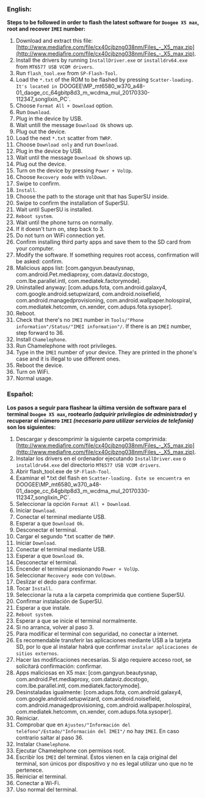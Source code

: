 ### English:
**Steps to be followed in order to flash the latest software for `Doogee X5 max`, root and recover `IMEI` number:**

1. Download and extract this file: [http://www.mediafire.com/file/cx40cjbzng038nm/Files_-_X5_max.zip](http://www.mediafire.com/file/cx40cjbzng038nm/Files_-_X5_max.zip).
2. Install the drivers by running `InstallDriver.exe` or `installdrv64.exe` from `MT6577 USB VCOM drivers`.
3. Run `flash_tool.exe` from `SP-Flash-Tool`.
4. Load the `*.txt` of the ROM to be flashed by pressing `Scatter-loading. It's located in `DOOGEE\MP_mt6580_w370_a48-01_daoge_cc_64gbitp8d3_m_wcdma_mul_20170330-112347_songlixin_PC`.
5. Choose `Format All + Download` option.
6. Run `Download`.
7. Plug in the device by USB.
8. Wait untill the message `Download Ok` shows up.
9. Plug out the device.
10. Load the next `*.txt` scatter from `TWRP`. 
11. Choose `Download only` and run `Download`.
12. Plug in the device by USB.
13. Wait until the message `Download Ok` shows up.
14. Plug out the device.
15. Turn on the device by pressing `Power + VolUp`.
16. Choose `Recovery mode` with `VolDown`.
17. Swipe to confirm.
18. `Install`.
19. Choose the path to the storage unit that has SuperSU inside.
20. Swipe to confirm the installation of SuperSU.
21. Wait until SuperSU is installed.
22. `Reboot system`.
23. Wait until the phone turns on normally.
24. If it doesn't turn on, step back to 3.
25. Do not turn on WiFi connection yet.
26. Confirm installing third party apps and save them to the SD card from your computer.
27. Modify the software. If something requires root access, confirmation will be asked: confirm.
28. Malicious apps list: [com.gangyun.beautysnap, com.android.Pet.mediaproxy, com.dataviz.docstogo, com.lbe.parallel.intl, com.mediatek.factorymode].
29. Uninstalled anyway: [com.adups.fota, com.android.galaxy4, com.google.android.setupwizard, com.android.noisefield, com.android.managedprovisioning, com.android.wallpaper.holospiral, com.mediatek.hetcomm, cn.xender, com.adups.fota.sysoper].
30. Reboot.
31. Check that there's no `IMEI` number in `Tools/"Phone information"/Status/"IMEI information"/`. If there is an `IMEI` number, step forward to 36.
32. Install `Chamelephone`.
33. Run Chamelephone with root privileges.
34. Type in the `IMEI` number of your device. They are printed in the phone's case and it is illegal to use different ones.
35. Reboot the device.
36. Turn on WiFi.
37. Normal usage.

### Español:
**Los pasos a seguir para flashear la última versión de software para el terminal `Doogee X5 max`, rootearlo *(adquirir privilegios de administrador)* y recuperar el número `IMEI` *(necesario para utilizar servicios de telefonía)* son los siguientes:**  

1. Descargar y descomprimir la siguiente carpeta comprimida: [http://www.mediafire.com/file/cx40cjbzng038nm/Files_-_X5_max.zip](http://www.mediafire.com/file/cx40cjbzng038nm/Files_-_X5_max.zip).
2. Instalar los drivers en el ordenador ejecutando `InstallDriver.exe` o `installdrv64.exe` del directorio `MT6577 USB VCOM drivers`.
3. Abrir flash_tool.exe de `SP-Flash-Tool`.
4. Examinar el *.txt del flash en `Scatter-loading. Éste se encuentra en `DOOGEE\MP_mt6580_w370_a48-01_daoge_cc_64gbitp8d3_m_wcdma_mul_20170330-112347_songlixin_PC`.
5. Seleccionar la opción `Format All + Download`.
6. Iniciar `Download`.
7. Conectar el terminal mediante USB.
8. Esperar a que `Download Ok`.
9. Desconectar el terminal.
10. Cargar el segundo *.txt scatter de `TWRP`.
11. Iniciar `Download`.
12. Conectar el terminal mediante USB.
13. Esperar a que `Download Ok`.
14. Desconectar el terminal.
15. Encender el terminal presionando `Power + VolUp`.
16. Seleccionar `Recovery mode` con `VolDown`.
17. Deslizar el dedo para confirmar.
18. Tocar `Install`.
19. Seleccionar la ruta a la carpeta comprimida que contiene SuperSU.
20. Confirmar instalación de SuperSU.
21. Esperar a que instale.
22. `Reboot system`.
23. Esperar a que se inicie el terminal normalmente.
24. Si no arranca, volver al paso 3.
25. Para modificar el terminal con seguridad, no conectar a internet.
26. Es recomendable transferir las aplicaciones mediante USB a la tarjeta SD, por lo que al instalar habrá que confirmar `instalar aplicaciones de sitios externos`.
27. Hacer las modificaciones necesarias. Si algo requiere acceso root, se solicitará confirmación: confirmar.
28. Apps maliciosas en X5 max: [com.gangyun.beautysnap, com.android.Pet.mediaproxy, com.dataviz.docstogo, com.lbe.parallel.intl, com.mediatek.factorymode].
29. Desinstaladas igualmente: [com.adups.fota, com.android.galaxy4, com.google.android.setupwizard, com.android.noisefield, com.android.managedprovisioning, com.android.wallpaper.holospiral, com.mediatek.hetcomm, cn.xender, com.adups.fota.sysoper].
30. Reiniciar.
31. Comprobar que en `Ajustes/"Información del teléfono"/Estado/"Información del IMEI"/` no hay `IMEI`. En caso contrario saltar al paso 36.
32. Instalar `Chamelephone`.
33. Ejecutar Chamelephone con permisos root.
34. Escribir los `IMEI` del terminal. Éstos vienen en la caja original del terminal, son únicos por dispositivo y no es legal utilizar uno que no te pertenece.
35. Reiniciar el terminal.
36. Conectar a Wi-Fi.
37. Uso normal del terminal.
